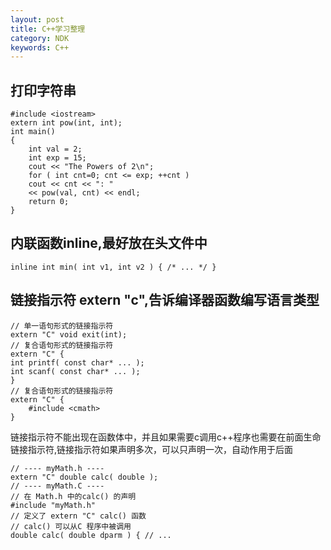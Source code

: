 ```yaml
---
layout: post
title: C++学习整理
category: NDK
keywords: C++
---
```




## 打印字符串

	#include <iostream>
	extern int pow(int, int);
	int main()
	{
		int val = 2;
		int exp = 15;
		cout << "The Powers of 2\n";
		for ( int cnt=0; cnt <= exp; ++cnt )
		cout << cnt << ": "
		<< pow(val, cnt) << endl;
		return 0;
	}

## 内联函数inline,最好放在头文件中

	inline int min( int v1, int v2 ) { /* ... */ }

## 链接指示符 extern "c",告诉编译器函数编写语言类型

	// 单一语句形式的链接指示符
	extern "C" void exit(int);
	// 复合语句形式的链接指示符
	extern "C" {
	int printf( const char* ... );
	int scanf( const char* ... );
	}
	// 复合语句形式的链接指示符
	extern "C" {
		#include <cmath>
	}

链接指示符不能出现在函数体中，并且如果需要c调用c++程序也需要在前面生命链接指示符,链接指示符如果声明多次，可以只声明一次，自动作用于后面

	// ---- myMath.h ----
	extern "C" double calc( double );
	// ---- myMath.C ----
	// 在 Math.h 中的calc() 的声明
	#include "myMath.h"
	// 定义了 extern "C" calc() 函数
	// calc() 可以从C 程序中被调用
	double calc( double dparm ) { // ...